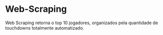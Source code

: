 # Web-Scraping


Web Scraping retorna o top 10 jogadores, organizados pela quantidade de touchdowns totalmente automatizado.
